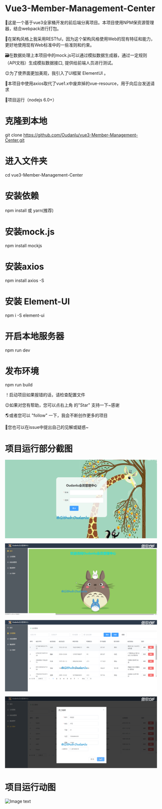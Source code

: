 # Vue3-Member-Management-Center
📝这是一个基于vue3全家桶开发的前后端分离项目。本项目使用NPM保资源管理器，结合webpack进行打包。

🐉在架构风格上我采用RESTful，因为这个架构风格使用Web的现有特征和能力， 更好地使用现有Web标准中的一些准则和约束。

🗃️在数据处理上本项目中的mock.js可以通过模拟数据生成器，通过一定规则 （API文档）生成模拟数据接口, 提供给前端人员进行测试。

😉为了使界面更加美观，我引入了UI框架 ElementUI 。

🚦本项目中使用axios取代了vue1.x中废弃掉的vue-resource，用于向后台发送请求

🎉项目运行（nodejs 6.0+）

# 克隆到本地
git clone https://github.com/Oudanlu/vue3-Member-Management-Center.git

# 进入文件夹
cd vue3-Member-Management-Center

# 安装依赖
npm install 或 yarn(推荐)

# 安装mock.js
npm install mockjs

# 安装axios
npm install axios -S

# 安装 Element-UI
npm i -S element-ui



# 开启本地服务器
npm run dev

# 发布环境
npm run build

！启动项目如果报错的话，请检查配置文件

😉如果对您有帮助，您可以点右上角 的"Star" 支持一下~感谢

🌎或者您可以 "follow" 一下，我会不断创作更多的项目

👋您也可以在issue中提出自己的见解或疑惑~

# 项目运行部分截图

![Image text](https://github.com/Oudanlu/vue3-Member-Management-Center/blob/master/src/assets/C1%200.png)

![Image text](https://github.com/Oudanlu/vue3-Member-Management-Center/blob/master/src/assets/C2%2011.png)

![Image text](https://github.com/Oudanlu/vue3-Member-Management-Center/blob/master/src/assets/C3%2024.png)

![Image text](https://github.com/Oudanlu/vue3-Member-Management-Center/blob/master/src/assets/C4%2073.png)


# 项目运行动图

![Image text](https://github.com/Oudanlu/vue3-Member-Management-Center/blob/master/src/assets/huiyuan.gif)
